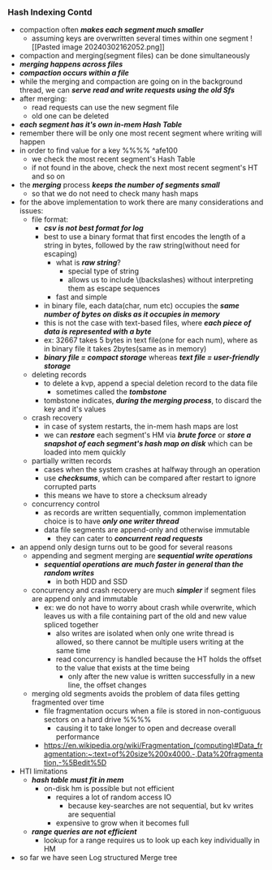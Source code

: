 ### Hash Indexing Contd
- compaction often ***makes each segment much smaller***
	- assuming keys are overwritten several times within one segment
![[Pasted image 20240302162052.png]]
- compaction and merging(segment files) can be done simultaneously
- ***merging happens across files***
- ***compaction occurs within a file***
- while the merging and compaction are going on in the background thread, we can ***serve read and write requests using the old Sfs***
- after merging:
	- read requests can use the new segment file 
	- old one can be deleted
- ***each segment has it's own in-mem Hash Table***
- remember there will be only one most recent segment where writing will happen
- in order to find value for a key %%%% ^afe100
	- we check the most recent segment's Hash Table
	- if not found in the above, check the next most recent segment's HT and so on
- the ***merging*** process ***keeps the number of segments small***
	- so that we do not need to check many hash maps
- for the above implementation to work there are many considerations and issues:
	- file format:
		- ***csv is not best format for log***
		- best to use a binary format that first encodes the length of a string in bytes, followed by the raw string(without need for escaping)
			- what is ***raw string***?
				- special type of string
				- allows us to include \\(backslashes) without interpreting them as escape sequences
			- fast and simple
		- in binary file, each data(char, num etc) occupies the ***same number of bytes on disks as it occupies in memory***
		- this is not the case with text-based files, where ***each piece of data is represented with a byte***
		- ex: 32667 takes 5 bytes in text file(one for each num), where as in binary file it takes 2bytes(same as in memory)
		- ***binary file = compact storage*** whereas ***text file = user-friendly storage***
	- deleting records
		- to delete a kvp, append a special deletion record to the data file
			- sometimes called the ***tombstone***
		- tombstone indicates, ***during the merging process***, to discard the key and it's values
	- crash recovery
		- in case of system restarts, the in-mem hash maps are lost
		- we can ***restore*** each segment's HM via ***brute force*** or ***store a snapshot of each segment's hash map on disk*** which can be loaded into mem quickly
	- partially written records
		- cases when the system crashes at halfway through an operation
		- use ***checksums***, which can be compared after restart to ignore corrupted parts
		- this means we have to store a checksum already
	- concurrency control
		- as records are written sequentially, common implementation choice is to have ***only one writer thread***
		- data file segments are append-only and otherwise immutable
			- they can cater to ***concurrent read requests***
- an append only design turns out to be good for several reasons
	- appending and segment merging are ***sequential write operations***
		- ***sequential operations are much faster in general than the random writes***
			- in both HDD and SSD
	- concurrency and crash recovery are much ***simpler*** if segment files are append only and immutable
		- ex: we do not have to worry about crash while overwrite, which leaves us with a file containing part of the old and new value spliced together
			- also writes are isolated when only one write thread is allowed, so there cannot be multiple users writing at the same time
			- read concurrency is handled because the HT holds the offset to the value that exists at the time being
				- only after the new value is written successfully in a new line, the offset changes
	- merging old segments avoids the problem of data files getting fragmented over time
		- file fragmentation occurs when a file is stored in non-contiguous sectors on a hard drive %%%%
			- causing it to take longer to open and decrease overall performance
		- https://en.wikipedia.org/wiki/Fragmentation_(computing)#Data_fragmentation:~:text=of%20size%200x4000.-,Data%20fragmentation,-%5Bedit%5D
- HTI limitations
	- ***hash table must fit in mem***
		- on-disk hm is possible but not efficient
			- requires a lot of random access IO
				- because key-searches are not sequential, but kv writes are sequential
			- expensive to grow when it becomes full
	- ***range queries are not efficient***
		- lookup for a range requires us to look up each key individually in HM
- so far we have seen Log structured Merge tree